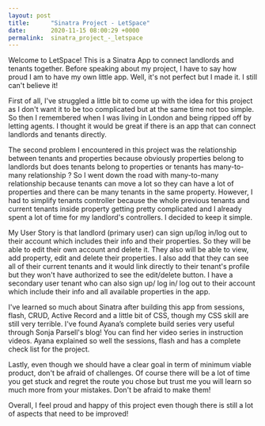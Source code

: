 ```yaml
---
layout: post
title:      "Sinatra Project - LetSpace"
date:       2020-11-15 08:00:29 +0000
permalink:  sinatra_project_-_letspace
---
```


Welcome to LetSpace! This is a Sinatra App to connect landlords and tenants together. 
Before speaking about my project, I have to say how proud I am to have my own little app. Well, it's not perfect but I made it. I still can't believe it!

First of all, I've struggled a little bit to come up with the idea for this project as I don't want it to be too complicated but at the same time not too simple. So then I remembered when I was living in London and being ripped off by letting agents. I thought it would be great if there is an app that can connect landlords and tenants directly. 

The second problem I encountered in this project was the relationship between tenants and properties because obviously properties belong to landlords but does tenants belong to properties or tenants has many-to-many relationship ? So I went down the road with many-to-many relationship because tenants can move a lot so they can have a lot of properties and there can be many tenants in the same property. However, I had to simplify tenants controller because the whole previous tenants and current tenants inside property getting pretty complicated and I already spent a lot of time for my landlord's controllers. I decided to keep it simple. 

My User Story is that landlord  (primary user) can sign up/log in/log out to their account which includes their info and their properties. So they will be able to edit their own account and delete it. They also will be able to view, add property, edit and delete their properties. I also add that they can see all of their current tenants and it would link directly to their tenant's profile but they won't have authorized to see the edit/delete button. I have a secondary user tenant who can also sign up/ log in/ log out to their account which include their info and all available properties in the app. 

I've learned so much about Sinatra after building this app from sessions, flash, CRUD, Active Record and a little bit of CSS, though my CSS skill are still very terrible. I've found Ayana’s complete build series very useful through Sonja Parsell's blog! You can find her video series in instruction videos. Ayana explained so well the sessions, flash and has a complete check list for the project.

Lastly, even though we should have a clear goal in term of minimum viable product, don't be afraid of challenges. Of course there will be a lot of time you get stuck and regret the route you chose but trust me you will learn so much more from your mistakes. Don't be afraid to make them!

Overall, I feel proud and happy of this project even though there is still a lot of aspects that need to be improved!
